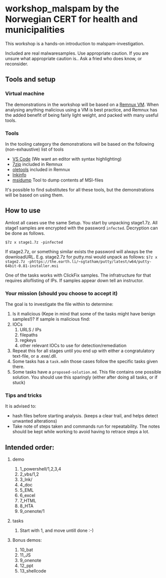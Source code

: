 # workshop_malspam by the Norwegian CERT for health and municipalities

This workshop is a hands-on introduction to malspam-investigation.

Included are real malwaresamples. Use appropriate caution. If you are unsure what appropriate caution is.. Ask a fried who does know, or reconsider.

## Tools and setup

### Virtual machine
The demonstrations in the workshop will be based on a [Remnux VM](https://remnux.org/). When analysing anything malicious using a VM is best practice, and Remnux has the added benefit of being fairly light weight, and packed with many useful tools.

### Tools
In the tooling category the demonstrations will be based on the following (non-exhaustive) list of tools
- [VS Code](https://code.visualstudio.com/) (We want an editor with syntax highlighting)
- [7zip](https://www.7-zip.org/) included in Remnux
- [oletools](https://github.com/decalage2/oletools) included in Remnux
- [lnkinfo](https://github.com/libyal/liblnk/blob/main/lnktools/lnkinfo.c)
- [msidump](https://github.com/mgeeky/msidump) Tool to dump contents af MSI-files

It's possible to find substitutes for all these tools, but the demonstrations will be based on using them.
  
## How to use

Amlost all cases use the same Setup. You start by unpacking stage1.7z. All stage1 samples are encrypted with the password `infected`.
Decryption can be done as follows.
```
$7z x stage1.7z -pinfected

```
If stage2.7z, or something similar exists the password will always be the downloadURL.
E.g. stage2.7z for putty.msi would unpack as follows:
```$7z x stage2.7z -phttps://the.earth.li/~sgtatham/putty/latest/w64/putty-64bit-0.81-installer.msi```

One of the tasks works with ClickFix samples. The infratructure for that requires alloflisting of IPs. If samples appear down tell an instructor.

### Your mission (should you choose to accept it)

The goal is to investigate the file within to determine:
1. Is it malicious (Kepe in mind that some of the tasks might have benign samples!)?
If sample is malicious find:
1. IOCs
    1. URLS / IPs
    2. filepaths
    3. regkeys
    4. other relevant IOCs to use for detection/remediation
2. Repeat this for all stages until you end up with either a congratulatory text-file, or a .exe/.dll.
3. Some tasks has a `task.md`in those cases follow the specific tasks given there.
4. Some tasks have a `proposed-solution.md`. This file contains one possible solution. You should use this sparingly (either after doing all tasks, or if stuck)

### Tips and tricks

It is advised to:
- hash files before starting analysis. (keeps a clear trail, and helps detect unwanted alterations)
- Take note of steps taken and commands run for repeatability. The notes should be kept while working to avoid having to retrace steps a lot.


## Intended order:
1. demo
    1. 1_powershell/1,2,3,4 
    2. 2_vbs/1,2
    3. 3_lnk/
    4. 4_doc
    5. 5_EML
    5. 6_excel
    7. 7_HTML
    6. 8_HTA
    7. 9_onenote/1

2. tasks
    1. Start with 1, and move untill done :-) 

3. Bonus demos:
    1. 10_bat
    2. 11_JS
    3. 9_onenote
    4. 12_ppt
    5. 13_shellcode
